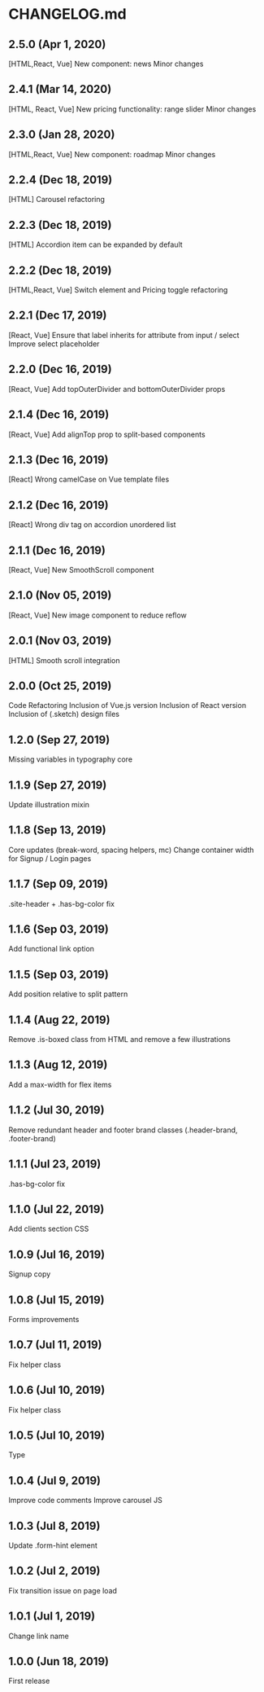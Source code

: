 # CHANGELOG.md

## 2.5.0 (Apr 1, 2020)
[HTML,React, Vue]
New component: news
Minor changes

## 2.4.1 (Mar 14, 2020)
[HTML, React, Vue]
New pricing functionality: range slider
Minor changes

## 2.3.0 (Jan 28, 2020)
[HTML,React, Vue]
New component: roadmap
Minor changes

## 2.2.4 (Dec 18, 2019)
[HTML]
Carousel refactoring

## 2.2.3 (Dec 18, 2019)
[HTML]
Accordion item can be expanded by default

## 2.2.2 (Dec 18, 2019)
[HTML,React, Vue]
Switch element and Pricing toggle refactoring

## 2.2.1 (Dec 17, 2019)
[React, Vue]
Ensure that label inherits for attribute from input / select
Improve select placeholder

## 2.2.0 (Dec 16, 2019)
[React, Vue]
Add topOuterDivider and bottomOuterDivider props

## 2.1.4 (Dec 16, 2019)
[React, Vue]
Add alignTop prop to split-based components

## 2.1.3 (Dec 16, 2019)
[React]
Wrong camelCase on Vue template files

## 2.1.2 (Dec 16, 2019)
[React]
Wrong div tag on accordion unordered list

## 2.1.1 (Dec 16, 2019)
[React, Vue]
New SmoothScroll component

## 2.1.0 (Nov 05, 2019)
[React, Vue]
New image component to reduce reflow

## 2.0.1 (Nov 03, 2019)
[HTML]
Smooth scroll integration

## 2.0.0 (Oct 25, 2019)

Code Refactoring
Inclusion of Vue.js version
Inclusion of React version
Inclusion of (.sketch) design files

## 1.2.0 (Sep 27, 2019)

Missing variables in typography core

## 1.1.9 (Sep 27, 2019)

Update illustration mixin

## 1.1.8 (Sep 13, 2019)

Core updates (break-word, spacing helpers, mc)
Change container width for Signup / Login pages

## 1.1.7 (Sep 09, 2019)

.site-header + .has-bg-color fix

## 1.1.6 (Sep 03, 2019)

Add functional link option

## 1.1.5 (Sep 03, 2019)

Add position relative to split pattern

## 1.1.4 (Aug 22, 2019)

Remove .is-boxed class from HTML and remove a few illustrations

## 1.1.3 (Aug 12, 2019)

Add a max-width for flex items

## 1.1.2 (Jul 30, 2019)

Remove redundant header and footer brand classes (.header-brand, .footer-brand)

## 1.1.1 (Jul 23, 2019)

.has-bg-color fix

## 1.1.0 (Jul 22, 2019)

Add clients section CSS

## 1.0.9 (Jul 16, 2019)

Signup copy

## 1.0.8 (Jul 15, 2019)

Forms improvements

## 1.0.7 (Jul 11, 2019)

Fix helper class

## 1.0.6 (Jul 10, 2019)

Fix helper class

## 1.0.5 (Jul 10, 2019)

Type

## 1.0.4 (Jul 9, 2019)

Improve code comments
Improve carousel JS

## 1.0.3 (Jul 8, 2019)

Update .form-hint element

## 1.0.2 (Jul 2, 2019)

Fix transition issue on page load

## 1.0.1 (Jul 1, 2019)

Change link name

## 1.0.0 (Jun 18, 2019)

First release
